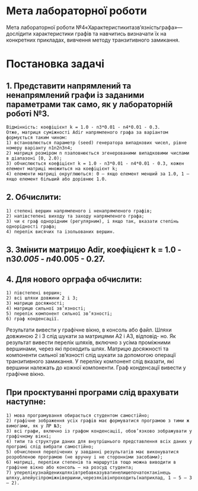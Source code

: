 # Мета лабораторної роботи

Мета лабораторної роботи №4«Характеристикитазв’язнiстьграфа»—дослiдити характеристики графiв та навчитись визначати їх на конкретних прикладах, вивчення методу транзитивного замикання.

# Постановка задачі

## 1. Представити напрямлений та ненапрямлений графи iз заданими параметрами так само, як у лабораторнiй роботi №3.
    Вiдмiннiсть: коефiцiєнт k = 1.0 - n3*0.01 - n4*0.01 - 0.3.
    Отже, матриця сумiжностi Adir напрямленого графа за варiантом формується таким чином:
    1) встановлюється параметр (seed) генератора випадкових чисел, рiвне номеру варiанту n1n2n3n4;
    2) матриця розмiром n nзаповнюється згенерованими випадковими числами в дiапазонi [0, 2.0);
    3) обчислюється коефiцiєнт k = 1.0 - n3*0.01 - n4*0.01 - 0.3, кожен елемент матрицi множиться на коефiцiєнт k;
    4) елементи матрицi округлюються: 0 — якщо елемент менший за 1.0, 1 — якщо елемент бiльший або дорiвнює 1.0.

## 2. Обчислити:
    1) степенi вершин напрямленого i ненапрямленого графiв;
    2) напiвстепенi виходу та заходу напрямленого графа;
    3) чи є граф однорiдним (регулярним), i якщо так, вказати степiнь однорiдностi графа;
    4) перелiк висячих та iзольованих вершин.

## 3. Змiнити матрицю Adir, коефiцiєнт k = 1.0 - n3*0.005 - n4*0.005 - 0.27.
## 4. Для нового орграфа обчислити:
    1) пiвстепенi вершин;
    2) всi шляхи довжини 2 i 3;
    3) матрицю досяжностi;
    4) матрицю сильної зв’язностi;
    5) перелiк компонент сильної зв’язностi;
    6) граф конденсацiї.
Результати вивести у графiчне вiкно, в консоль або файл.
Шляхи довжиною 2 i 3 слiд шукати за матрицями A2 i A3, вiдповiд-
но. Як результат вивести перелiк шляхiв, включно з усiма промiжними
вершинами, через якi проходить шлях.
Матрицю досяжностi та компоненти сильної зв’язностi слiд шукати за
допомогою операцiї транзитивного замикання. У перелiку компонент
слiд вказати, якi вершини належать до кожної компоненти.
Граф конденсацiї вивести у графiчне вiкно.

## При проєктуваннi програми слiд врахувати наступне:
    1) мова програмування обирається студентом самостiйно;
    2) графiчне зображення усiх графiв має формуватися програмою з тими ж вимогами, як у ЛР №3;
    3) всi графи, включно iз графом конденсацiї, обов’язково зображувати у графiчному вiкнi;
    4) типи та структури даних для внутрiшнього представлення всiх даних у програмi слiд вибрати самостiйно;
    5) обчислення перелiчених у завданнi результатiв має виконуватися розробленою програмою (не вручну i не стороннiми засобами);
    6) матрицi, перелiки степенiв та маршрутiв тощо можна виводити в графiчне вiкно або консоль — на розсуд студента;
    7) уперелiкузнайденихшляхiвтребавказуватинелишепочатоктакiнець шляху,алейусiпромiжнiвершини,черезякiвiнпроходить(наприклад, 1 – 5 – 3 – 2).